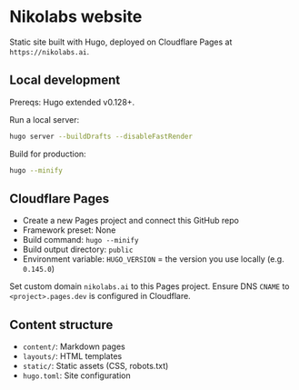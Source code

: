 # Nikolabs website

Static site built with Hugo, deployed on Cloudflare Pages at `https://nikolabs.ai`.

## Local development

Prereqs: Hugo extended v0.128+.

Run a local server:

```bash
hugo server --buildDrafts --disableFastRender
```

Build for production:

```bash
hugo --minify
```

## Cloudflare Pages

- Create a new Pages project and connect this GitHub repo
- Framework preset: None
- Build command: `hugo --minify`
- Build output directory: `public`
- Environment variable: `HUGO_VERSION` = the version you use locally (e.g. `0.145.0`)

Set custom domain `nikolabs.ai` to this Pages project. Ensure DNS `CNAME` to `<project>.pages.dev` is configured in Cloudflare.

## Content structure

- `content/`: Markdown pages
- `layouts/`: HTML templates
- `static/`: Static assets (CSS, robots.txt)
- `hugo.toml`: Site configuration
